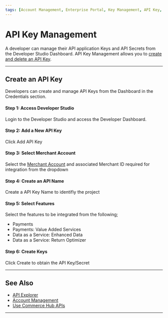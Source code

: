 ```yaml
---
tags: [Account Management, Enterprise Portal, Key Management, API Key, API Secret]
---
```


# API Key Management

A developer can manage their API application Keys and API Secrets from the Developer Studio Dashboard. API Key Management allows you to [create and delete an API Key](#create-an-api-key).

---

## Create an API Key

Developers can create and manage API Keys from the Dashboard in the Credentials section.

#### Step 1: Access Developer Studio

Login to the Developer Studio and access the Developer Dashboard.

#### Step 2: Add a New API Key

Click Add API Key

#### Step 3: Select Merchant Account

Select the [Merchant Account](?path=docs/Resources/Guides/Dev-Studio/Account-Management.md) and associated Merchant ID required for integration from the dropdown

#### Step 4: Create an API Name

Create a API Key Name to identifiy the project

#### Step 5: Select Features

Select the features to be integrated from the following;

- Payments
- Payments: Value Added Services
- Data as a Service: Enhanced Data
- Data as a Service: Return Optimizer

#### Step 6: Create Keys

Click Create to obtain the API Key/Secret

---

## See Also

- [API Explorer](../api/?type=post&path=/payments/v1/charges)
- [Account Management](?path=docs/Resources/Guides/Dev-Studio/Account-Management.md)
- [Use Commerce Hub APIs](?path=docs/Resources/API-Documents/Use-Our-APIs.md)

<!---
- [Transaction Verification](?path=docs/Resources/Guides/Dev-Studio/Transaction-Verification.md)
- [Certification](?path=docs/Resources/Guides/Dev-Studio/Certification.md)
-->

---
